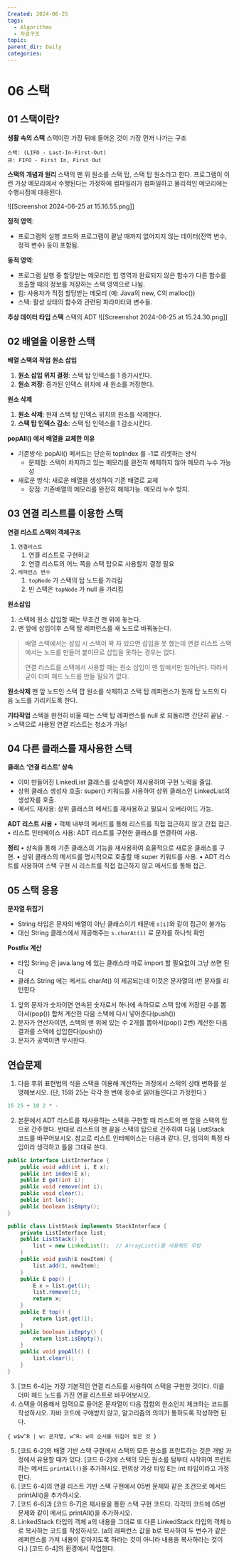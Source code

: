 ```yaml
---
Created: 2024-06-25
tags:
  - Algorithms
  - 자료구조
topic: 
parent_dir: Daily
categories:
---
```

# 06 스택
## 01 스택이란?
**생활 속의 스택**
스택이란 가장 뒤에 들어온 것이 가장 먼저 나가는 구조
```
스택: (LIFO - Last-In-First-Out)
큐: FIFO - First In, First Out
```

**스택의 개념과 원리**
스택의 맨 위 원소를 스택 탑, 스택 탑 원소라고 한다. 
프로그램이 이런 가상 메모리에서 수행된다는 가정하에 컴파일러가 컴파일하고 물리적인 메모리에는 수행시점에 대응된다. 

![[Screenshot 2024-06-25 at 15.16.55.png]]

**정적 영역**:
- 프로그램의 실행 코드와 프로그램이 끝날 때까지 없어지지 않는 데이터(전역 변수, 정적 변수) 등이 포함됨.

**동적 영역**:
- 프로그램 실행 중 할당받는 메모리인 힙 영역과 완료되지 않은 함수가 다른 함수를 호출할 때의 정보를 저장하는 스택 영역으로 나뉨.
- 힙: 사용자가 직접 할당받는 메모리 (예: Java의 new, C의 malloc())
- 스택: 활성 상태의 함수와 관련된 파라미터와 변수들.

**추상 데이터 타입 스택**
스택의 ADT
![[Screenshot 2024-06-25 at 15.24.30.png]]

## 02 배열을 이용한 스택
**배열 스택의 작업**
**원소 삽입**
1. **원소 삽입 위치 결정**: 스택 탑 인덱스를 1 증가시킨다.
2. **원소 저장**: 증가된 인덱스 위치에 새 원소를 저장한다.

**원소 삭제**
1. **원소 삭제**: 현재 스택 탑 인덱스 위치의 원소를 삭제한다.
2. **스택 탑 인덱스 감소**: 스택 탑 인덱스를 1 감소시킨다.

**popAll() 에서 배열을 교체한 이유**
- 기존방식: popAll() 메서드는 단순히 topIndex 를 -1로 리셋하는 방식
	- 문제점: 스택이 차지하고 있는 메모리를 완전히 해제하지 않아 메모리 누수 가능성
- 새로운 방식: 새로운 배열을 생성하여 기존 배열로 교체
	- 장점: 기존배열의 메모리를 완전히 해제가능. 메모리 누수 방지.
## 03 연결 리스트를 이용한 스택
**연결 리스트 스택의 객체구조**
1) `연결리스트`
	1) 연결 리스트로 구현하고
	2) 연결 리스트의 어느 쪽을 스택 탑으로 사용할지 결정 필요
2) `레퍼런스 변수`
	1) `topNode` 가 스택의 탑 노드를 가리킴
	2) 빈 스택은 `topNode` 가 null 을 가리킴

**원소삽입**
1) 스택에 원소 삽입할 때는 무조건 맨 위에 놓는다.
2) 맨 앞에 삽입이후 스택 탑 레퍼런스를 새 노드로 바꿔놓는다. 

> 배열 스택에서는 삽입 시 스택이 꽉 차 있으면 삽입을 못 했는데 
> 연결 리스트 스택에서는 노드를 만들어 붙이므로 삽입을 못하는 경우는 없다. 
>
>연결 리스트를 스택에서 사용할 때는 원소 삽입이 맨 앞에서만 일어난다.
>따라서 굳이 더미 헤드 노드를 만들 필요가 없다.

**원소삭제**
맨 앞 노드인 스택 팝 원소를 삭제하고 스택 탑 레퍼런스가 원래 탑 노드의 다음 노드를 가리키도록 한다.

**기타작업**
스택을 완전히 비울 때는 스택 탑 레퍼런스를 null 로 되돌리면 간단히 끝남.
-> 스택으로 사용된 연결 리스트는 청소가 가능!

## 04 다른 클래스를 재사용한 스택
**클래스 ‘연결 리스트’ 상속**
- 이미 만들어진 LinkedList 클래스를 상속받아 재사용하여 구현 노력을 줄임.
- 상위 클래스 생성자 호출: super() 키워드를 사용하여 상위 클래스인 LinkedList의 생성자를 호출.
- 메서드 재사용: 상위 클래스의 메서드를 재사용하고 필요시 오버라이드 가능.

**ADT 리스트 사용**
•	객체 내부의 메서드를 통해 리스트를 직접 접근하지 않고 간접 접근.
•	리스트 인터페이스 사용: ADT 리스트를 구현한 클래스를 연결하여 사용.

**정리**
•	상속을 통해 기존 클래스의 기능을 재사용하여 효율적으로 새로운 클래스를 구현.
•	상위 클래스의 메서드를 명시적으로 호출할 때 super 키워드를 사용.
•	ADT 리스트를 사용하여 스택 구현 시 리스트를 직접 접근하지 않고 메서드를 통해 접근.

## 05 스택 응용
**문자열 뒤집기**
- String 타입은 문자의 배열이 아닌 클래스이기 때문에 `s[i]`와 같이 접근이 불가능
- 대신 String 클래스에서 제공해주는 `s.charAt(i)` 로 문자를 하나씩 확인

**Postfix 계산**
- 타입 String 은 java.lang 에 있는 클래스라 따로 import 할 필요없이 그냥 쓰면 된다
- 클래스 String 에는 메서드 charAt() 이 제공되는데 이것은 문자열의 i번 문자를 리턴한다

1) 앞의 문자가 숫자이면 연속된 숫자로서 하나에 속하므로 스택 탑에 저장된 수를 뽑아서(pop()) 합쳐 계산한 다음 스택에 다시 넣어준다(push())
2) 문자가 연산자이면, 스택의 맨 위에 있는 수 2개를 뽑아서(pop() 2번) 계산한 다음 결과를 스택에 삽입한다(push())
3) 문자가 공백이면 무시한다. 

## 연습문제
01. 다음 후위 표현법의 식을 스택을 이용해 계산하는 과정에서 스택의 상태 변화를 설명해보시오. (단, 15와 25는 각각 한 번에 정수로 읽어들인다고 가정한다.)
```java
15 25 + 10 2 * -
```

02. 본문에서 ADT 리스트를 재사용하는 스택을 구현할 때 리스트의 맨 앞을 스택의 탑으로 간주했다. 반대로 리스트의 맨 끝을 스택의 탑으로 간주하여 다음 ListStack 코드를 바꾸어보시오. 참고로 리스트 인터페이스는 다음과 같다. 단, 임의의 특정 타입이라 생각하고 틀을 그대로 쓴다.
```java
public interface ListInterface {
    public void add(int i, E x);
    public int index(E x);
    public E get(int i);
    public void remove(int i);
    public void clear();
    public int len();
    public boolean isEmpty();
}
```

```java
public class ListStack implements StackInterface {
    private ListInterface list;
    public ListStack() {
        list = new LinkedList();  // ArrayList()를 사용해도 무방
    }
    public void push(E newItem) {
        list.add(1, newItem);
    }
    public E pop() {
        E x = list.get(1);
        list.remove(1);
        return x;
    }
    public E top() {
        return list.get(1);
    }
    public boolean isEmpty() {
        return list.isEmpty();
    }
    public void popAll() {
        list.clear();
    }
}
```

03. [코드 6-4]는 가장 기본적인 연결 리스트를 사용하여 스택을 구현한 것이다. 이를 더미 헤드 노드를 가진 연결 리스트로 바꾸어보시오.
04. 스택을 이용해서 입력으로 들어온 문자열이 다음 집합의 원소인지 체크하는 코드를 작성하시오. 자바 코드에 구애받지 않고, 알고리즘의 의미가 통하도록 작성하면 된다.
```
{ w$w^R | w: 문자열, w^R: w의 순서를 뒤집어 놓은 것 }
```
05. [코드 6-2]의 배열 기반 스택 구현에서 스택의 모든 원소를 프린트하는 것은 개발 과정에서 유용할 때가 있다. [코드 6-2]에 스택의 모든 원소를 탐부터 시작하여 프린트하는 메서드 `printAll()`을 추가하시오. 편의상 가상 타입 E는 int 타입이라고 가정한다.
06. [코드 6-4]의 연결 리스트 기반 스택 구현에서 05번 문제와 같은 조건으로 메서드 printAll()을 추가하시오.
7. [코드 6-6]과 [코드 6-7]은 재사용을 통한 스택 구현 코드다. 각각의 코드에 05번 문제와 같이 메서드 printAll()을 추가하시오.
8. LinkedStack 타입의 객체 a의 내용을 그대로 또 다른 LinkedStack 타입의 객체 b로 복사하는 코드를 작성하시오. (a의 레퍼런스 값을 b로 복사하여 두 변수가 같은 레퍼런스를 가져 내용이 같아지도록 하라는 것이 아니라 내용을 복사하라는 것이다.) [코드 6-4]의 환경에서 작업한다.